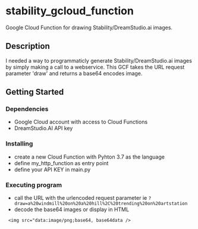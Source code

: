 # stability_gcloud_function

Google Cloud Function for drawing Stability/DreamStudio.ai images.

## Description

I needed a way to programmaticly generate Stability/DreamStudio.ai images by simply making a call to a webservice. This GCF takes the URL request parameter 'draw' and returns a base64 encodes image.

## Getting Started

### Dependencies

* Google Cloud account with access to Cloud Functions
* DreamStudio.AI API key 

### Installing

* create a new Cloud Function with Pyhton 3.7 as the language
* define my_http_function as entry point
* define your API KEY in main.py

### Executing program

* call the URL with the urlencoded request parameter ie `?draw=a%20windmill%20on%20a%20hill%2C%20trending%20on%20artstation`
* decode the base64 images or display in HTML 

```
 <img src="data:image/png;base64, base64data />
```
